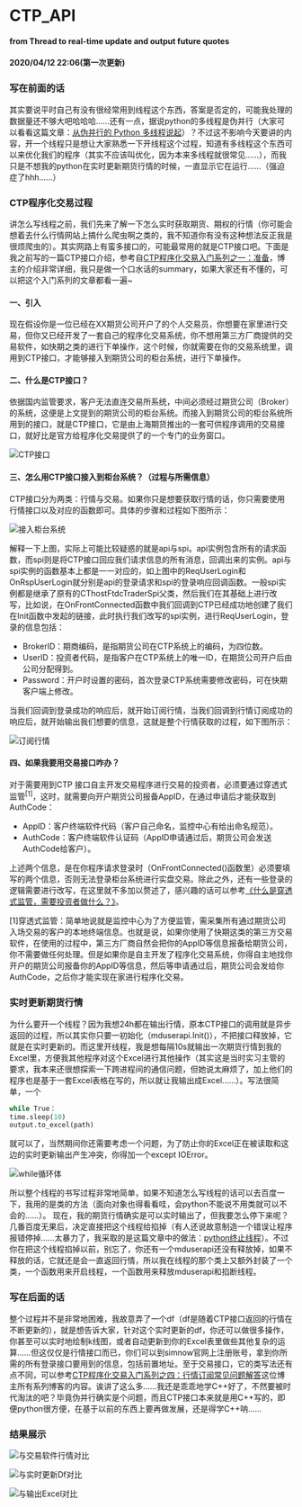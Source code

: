 # CTP_API
#### from Thread to real-time update and output future quotes
  
#### 2020/04/12 22:06(第一次更新)
  
### 写在前面的话
其实要说平时自己有没有很经常用到线程这个东西，答案是否定的，可能我处理的数据量还不够大吧哈哈哈……还有一点，据说python的多线程是伪并行（大家可以看看这篇文章：[从伪并行的 Python 多线程说起](https://segmentfault.com/a/1190000013646127)）？不过这不影响今天要讲的内容，开一个线程只是想让大家熟悉一下开线程这个过程，知道有多线程这个东西可以来优化我们的程序（其实不应该叫优化，因为本来多线程就很常见……），而我只是不想我的python在实时更新期货行情的时候，一直显示它在运行……（强迫症了hhh……）  
  
### CTP程序化交易过程
讲怎么写线程之前，我们先来了解一下怎么实时获取期货、期权的行情（你可能会想着去什么行情网站上搞什么爬虫啊之类的，我不知道你有没有这种想法反正我是很烦爬虫的）。其实网路上有蛮多接口的，可能最常用的就是CTP接口吧。下面是我之前写的一篇CTP接口介绍，参考自[CTP程序化交易入门系列之一：准备](https://blog.csdn.net/pjjing/article/details/90381795)，博主的介绍非常详细，我只是做一个口水话的summary，如果大家还有不懂的，可以把这个入门系列的文章都看一遍~  
  
#### 一、引入
现在假设你是一位已经在XX期货公司开户了的个人交易员，你想要在家里进行交易，但你又已经开发了一套自己的程序化交易系统，你不想用第三方厂商提供的交易软件，如快期之类的进行下单操作，这个时候，你就需要在你的交易系统里，调用到CTP接口，才能够接入到期货公司的柜台系统，进行下单操作。  
  
#### 二、什么是CTP接口？
依据国内监管要求，客户无法直连交易所系统，中间必须经过期货公司（Broker）的系统，这便是上文提到的期货公司的柜台系统。而接入到期货公司的柜台系统所用到的接口，就是CTP接口，它是由上海期货推出的一套可供程序调用的交易接口，就好比是官方给程序化交易提供了的一个专门的业务窗口。  
  
![CTP接口](https://github.com/yuba316/CTP_API/blob/master/%E5%9B%BE%E7%89%87/%E5%9B%BE%E7%89%870.png)
  
#### 三、怎么用CTP接口接入到柜台系统？（过程与所需信息）
CTP接口分为两类：行情与交易。如果你只是想要获取行情的话，你只需要使用行情接口以及对应的函数即可。具体的步骤和过程如下图所示：  
  
![接入柜台系统](https://github.com/yuba316/CTP_API/blob/master/%E5%9B%BE%E7%89%87/%E5%9B%BE%E7%89%871.png)
  
解释一下上图，实际上可能比较疑惑的就是api与spi。api实例包含所有的请求函数，而spi则是将CTP接口回应我们请求信息的所有消息，回调出来的实例。api与spi实例的函数基本上都是一一对应的，如上图中的ReqUserLogin和OnRspUserLogin就分别是api的登录请求和spi的登录响应回调函数。一般spi实例都是继承了原有的CThostFtdcTraderSpi父类，然后我们在其基础上进行改写，比如说，在OnFrontConnected函数中我们回调到CTP已经成功地创建了我们在Init函数中发起的链接，此时执行我们改写的spi实例，进行ReqUserLogin，登录的信息包括：  
  
- BrokerID：期商编码，是指期货公司在CTP系统上的编码，为四位数。
- UserID：投资者代码，是指客户在CTP系统上的唯一ID，在期货公司开户后由公司分配得到。
- Password：开户时设置的密码，首次登录CTP系统需要修改密码，可在快期客户端上修改。
  
当我们回调到登录成功的响应后，就开始订阅行情，当我们回调到行情订阅成功的响应后，就开始输出我们想要的信息，这就是整个行情获取的过程，如下图所示：  
  
![订阅行情](https://github.com/yuba316/CTP_API/blob/master/%E5%9B%BE%E7%89%87/%E5%9B%BE%E7%89%872.png)
    
#### 四、如果我要用交易接口咋办？
对于需要用到CTP 接口自主开发交易程序进行交易的投资者，必须要通过穿透式监管<sup>[1]</sup>，这时，就需要向开户期货公司报备AppID，在通过申请后才能获取到AuthCode：  
  
- AppID：客户终端软件代码（客户自己命名，监控中心有给出命名规范）。
- AuthCode：客户终端软件认证码（AppID申请通过后，期货公司会发送AuthCode给客户）。
  
上述两个信息，是在你程序请求登录时（OnFrontConnected()函数里）必须要填写的两个信息，否则无法登录柜台系统进行实盘交易。除此之外，还有一些登录的逻辑需要进行改写，在这里就不多加以赘述了，感兴趣的话可以参考[《什么是穿透式监管，需要投资者做什么？》](https://blog.csdn.net/pjjing/article/details/90141906)。  
  
[1]穿透式监管：简单地说就是监控中心为了方便监管，需采集所有通过期货公司入场交易的客户的本地终端信息。也就是说，如果你使用了快期这类的第三方交易软件，在使用的过程中，第三方厂商自然会把你的AppID等信息报备给期货公司，你不需要做任何处理。但是如果你是自主开发了程序化交易系统，你得自主地找你开户的期货公司报备你的AppID等信息，然后等申请通过后，期货公司会发给你AuthCode，之后你才能实现在家进行程序化交易。  
  
### 实时更新期货行情
为什么要开一个线程？因为我想24h都在输出行情，原本CTP接口的调用就是异步返回的过程，所以其实你只要一初始化（mduserapi.Init()），不把接口释放掉，它就是在实时更新的。而这里开线程，我是想每隔10s就输出一次期货行情到我的Excel里，方便我其他程序对这个Excel进行其他操作（其实这是当时实习主管的要求，我本来还很想探索一下跨进程间的通信问题，但她说太麻烦了，加上他们的程序也是基于一套Excel表格在写的，所以就让我输出成Excel……）。写法很简单，一个
```Python
while True：
time.sleep(10)
output.to_excel(path)
```
就可以了，当然期间你还需要考虑一个问题，为了防止你的Excel正在被读取和这边的实时更新输出产生冲突，你得加一个except IOError。  
  
![while循环体](https://github.com/yuba316/CTP_API/blob/master/%E5%9B%BE%E7%89%87/%E5%9B%BE%E7%89%873.png)
  
所以整个线程的书写过程非常地简单，如果不知道怎么写线程的话可以去百度一下，我用的是类的方法（面向对象也得看看哇，会python不能说不用类就可以不会的……）。
现在，我的期货行情确实是可以实时输出了，但我要怎么停下来呢？几番百度无果后，决定直接把这个线程给掐掉（有人还说故意制造一个错误让程序报错停掉……太暴力了，我采取的是这篇文章中的做法：[python终止线程](https://blog.csdn.net/x18835129278/article/details/90048180)）。不过你在把这个线程掐掉以前，别忘了，你还有一个mduserapi还没有释放掉，如果不释放的话，它就还是会一直返回行情，所以我在线程的那个类上又额外封装了一个类，一个函数用来开启线程，一个函数用来释放mduserapi和掐断线程。  
  
### 写在后面的话
整个过程并不是非常地困难，我故意弄了一个df（df是随着CTP接口返回的行情在不断更新的），就是想告诉大家，针对这个实时更新的df，你还可以做很多操作，你甚至可以实时地绘制k线图，或者自动更新到你的Excel表里做些其他复杂的运算……但这仅仅是行情接口而已，你们可以到simnow官网上注册账号，拿到你所需的所有登录接口要用到的信息，包括前置地址。至于交易接口，它的类写法还有点不同，可以参考[CTP程序化交易入门系列之四：行情订阅常见问题解答](https://blog.csdn.net/pjjing/article/details/100532276)这位博主所有系列博客的内容。诶讲了这么多……我还是乖乖地学C++好了，不然要被时代淘汰的吧？毕竟伪并行确实是个问题，而且CTP接口本来就是用C++写的，即便python很方便，在基于以前的东西上要再做发展，还是得学C++呐……  
  
### 结果展示
  
![与交易软件行情对比](https://github.com/yuba316/CTP_API/blob/master/%E5%9B%BE%E7%89%87/%E5%9B%BE%E7%89%874.png)
  
![与实时更新Df对比](https://github.com/yuba316/CTP_API/blob/master/%E5%9B%BE%E7%89%87/%E5%9B%BE%E7%89%875.png)
  
![与输出Excel对比](https://github.com/yuba316/CTP_API/blob/master/%E5%9B%BE%E7%89%87/%E5%9B%BE%E7%89%876.png)
